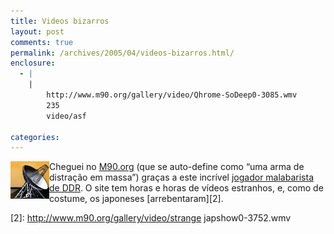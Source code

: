 ```yaml
---
title: Videos bizarros
layout: post
comments: true
permalink: /archives/2005/04/videos-bizarros.html/
enclosure:
  - |
    |
        http://www.m90.org/gallery/video/Qhrome-SoDeep0-3085.wmv
        235
        video/asf

categories:
---
```

<img src="/img/blig/m90.gif"  align="left" alt="M90">Cheguei no <a href="http://www.m90.org/" >M90.org</a> (que se auto-define como &#8220;uma arma de distração em massa&#8221;) graças a este incrível [jogador malabarista de DDR][1]. O site tem horas e horas de vídeos estranhos, e, como de costume, os japoneses [arrebentaram][2].

 [1]: http://www.m90.org/gallery/video/Qhrome-SoDeep0-3085.wmv
 [2]: http://www.m90.org/gallery/video/strange japshow0-3752.wmv
